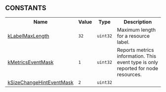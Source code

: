 
## **CONSTANTS**

<table>
    <tr><th>Name</th><th>Value</th><th>Type</th><th>Description</th></tr><tr>
            <td><a href="https://fuchsia.googlesource.com/fuchsia/+/master/sdk/fidl/fuchsia.ui.gfx/commands.fidl#719">kLabelMaxLength</a></td>
            <td>
                    <code>32</code>
                </td>
                <td><code>uint32</code></td>
            <td> Maximum length for a resource label.
</td>
        </tr>
    <tr>
            <td><a href="https://fuchsia.googlesource.com/fuchsia/+/master/sdk/fidl/fuchsia.ui.gfx/events.fidl#9">kMetricsEventMask</a></td>
            <td>
                    <code>1</code>
                </td>
                <td><code>uint32</code></td>
            <td> Reports metrics information.
 This event type is only reported for node resources.
</td>
        </tr>
    <tr>
            <td><a href="https://fuchsia.googlesource.com/fuchsia/+/master/sdk/fidl/fuchsia.ui.gfx/events.fidl#10">kSizeChangeHintEventMask</a></td>
            <td>
                    <code>2</code>
                </td>
                <td><code>uint32</code></td>
            <td></td>
        </tr>
    
</table>
